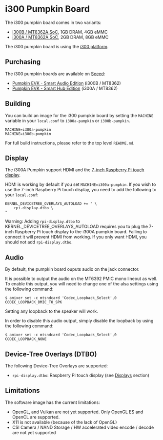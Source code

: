# i300 Pumpkin Board

The i300 pumpkin board comes in two variants:
* [i300B / MT8362A SoC](https://www.mediatek.com/products/richIot/mt8362b), 1GB DRAM, 4GB eMMC
* [i300A / MT8362A SoC](https://www.mediatek.com/products/richIot/mt8362a), 2GB DRAM, 8GB eMMC

The i300 pumpkin board is using the [i300 platform](../platforms/i300.md).

## Purchasing

The i300 pumpkin boards are available on [Seeed](https://www.seeedstudio.com/):
* [Pumpkin EVK - Smart Audio Edition](https://www.seeedstudio.com/Pumpkin-Evaluation-Kit-Smart-Audio-Edition-p-4263.html) (i300B / MT8362)
* [Pumpkin EVK - Smart Hub Edition](https://www.seeedstudio.com/Pumpkin-Evaluation-Kit-Smart-Hub-Edition-p-4262.html) (i300A / MT8362)

## Building

You can build an image for the i300 pumpkin board by setting the
`MACHINE` variable in your `local.conf` to `i300a-pumpkin` or `i300b-pumpkin`.

	MACHINE=i300a-pumpkin
	MACHINE=i300b-pumpkin

For full build instructions, please refer to the top level `README.md`.

## Display

The i300A Pumpkin support HDMI and the [7-inch Raspberry Pi touch display](https://www.raspberrypi.org/products/raspberry-pi-touch-display/).

HDMI is working by default if you set `MACHINE=i300a-pumpkin`. If you wish to use the 7-inch Raspberry Pi touch display, you need to add the following to your `local.conf`:

	KERNEL_DEVICETREE_OVERLAYS_AUTOLOAD += " \
		rpi-display.dtbo \
	"

Warning: Adding `rpi-display.dtbo` to KERNEL_DEVICETREE_OVERLAYS_AUTOLOAD requires you to plug the 7-inch Raspberry Pi touch display to the i300A pumpkin board. Failing to connect it will prevent HDMI from working. If you only want HDMI, you should not add `rpi-display.dtbo`.

## Audio

By default, the pumpkin board ouputs audio on the jack connector.

It is possible to output the audio on the MT6392 PMIC mono lineout as well. To enable this output, you will need to change one of the alsa settings using the following command:

	$ amixer set -c mtsndcard 'Codec_Loopback_Select',0 CODEC_LOOPBACK_DMIC_TO_SPK

Setting any loopback to the speaker will work.

In order to disable this audio output, simply disable the loopback by using the following command:

	$ amixer set -c mtsndcard 'Codec_Loopback_Select',0 CODEC_LOOPBACK_NONE

## Device-Tree Overlays (DTBO)

The following Device-Tree Overlays are supported:
* `rpi-display.dtbo`: Raspberry Pi touch display (see [Displays](#displays) section)

## Limitations

The software image has the current limitations:
* OpenGL, and Vulkan are not yet supported. Only OpenGL ES and OpenCL are supported.
* X11 is not available (because of the lack of OpenGL)
* CSI Camera / NAND Storage / HW accelerated video encode / decode are not yet
supported
